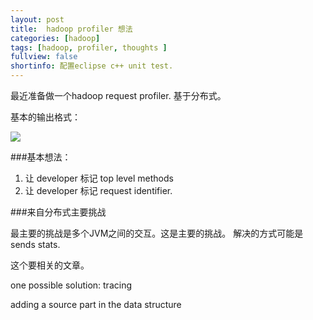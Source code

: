 ```yaml
---
layout: post
title:  hadoop profiler 想法
categories: [hadoop]
tags: [hadoop, profiler, thoughts ]
fullview: false
shortinfo: 配置eclipse c++ unit test. 
---
```


<script type="text/javascript" src="http://cdn.mathjax.org/mathjax/latest/MathJax.js?config=default"></script>

最近准备做一个hadoop request profiler. 基于分布式。

基本的输出格式： 

![](http://i.imgur.com/5knHM2R.png)

###基本想法：

1. 让 developer 标记	top level methods
2. 让 developer 标记 request identifier.

###来自分布式主要挑战

最主要的挑战是多个JVM之间的交互。这是主要的挑战。 
解决的方式可能是sends stats. 

这个要相关的文章。

one possible solution: tracing 

adding a source part in the data structure 